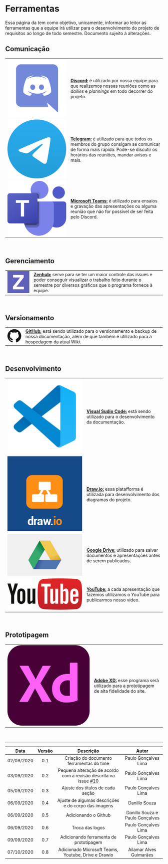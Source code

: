 # Ferramentas

Essa página da tem como objetivo, unicamente, informar ao leitor as ferramentas que a equipe irá utilizar para o desenvolvimento do projeto de requisitos ao longo de todo semestre. Documento sujeito à alterações.
<br/>

## Comunicação

|    |    |
---- |:--- 
![Discord](./Images/DiscordLogo.png ':size=150') | [**Discord:**](https://discord.com/) é utilizado por nossa equipe para que realizemos nossas reuniões como as *dailies* e *plannings* em todo decorrer do projeto.
![Telegram Logo](./Images/TelegramLogo.png ':size=150') | [**Telegram:**](https://telegram.org/) é utilizado para que todos os membros do grupo consigam se comunicar de forma mais rápida. Pode-se discutir os horários das reuniões, mandar avisos e mais.
![Teams Logo](./Images/TeamsLogo.png ':size=130') | [**Microsoft Teams:**](https://www.microsoft.com/pt-br/microsoft-365/microsoft-teams/free) é utilizado para ensaios e gravação das apresentações ou alguma reunião que não for possível de ser feita pelo Discord.
<br/>

## Gerenciamento

|    |    |
---- |:--- 
![Zenhub Logo](./Images/zenhub-black.png ':size=140') | [**Zenhub:**](https://www.zenhub.com/) serve para se ter um maior controle das issues e poder conseguir visualizar o trabalho feito durante o semestre por diversos gráficos que o programa fornece à equipe.
<br/>

## Versionamento

|    |    |
---- |:---
![gitHub logo](./Images/gitHub.png ':size=150') | [**GitHub:**](https://github.com/) está sendo utilizado para o versionamento e backup de nossa documentação, além de que também é utilizado para a hospedagem da atual Wiki.
<br/>

## Desenvolvimento

|    |    |
---- |:---
![Visual studio code logo](./Images/VisualSudioCode.png ':size=100') |[**Visual Sudio Code:**](https://code.visualstudio.com/) está sendo utilizado para o desenvolvimento da documentação.
![Draw.io Logo](./Images/DrawioLogo.png ':size=100') |[**Draw.io:**](https://code.visualstudio.com/) essa platafforma é utilizada para desenvolvimento dos diagramas do projeto.
![Google Drive logo](./Images/DriveLogo.png ':size=140') |[**Google Drive:**](https://www.google.com.br/drive/apps.html) utilizado para salvar documentos e apresentações antes de serem publicados.
![YouTube Logo](./Images/YoutubeLogo.png ':size=110') |[**YouTube:**](https://www.youtube.com/) a cada apresentação que fazemos utilizamos o YouTube para publicarmos nosso video.
<br/>

## Prototipagem

|    |    |
---- |:---
![Adobe XD](./Images/xdLogo.png ':size=100') | [**Adobe XD:**](https://www.adobe.com/products/xd.html) esse programa será utilizado para a prototipagem de alta fidelidade do site.
<br/>

---
|Data|Versão|Descrição|Autor|
|:-:|:-:|:-:|:-:|
|02/09/2020|0.1|Criação do documento ferramentas do time|Paulo Gonçalves Lima|
|03/09/2020|0.2|Pequena alteração de acordo com a revisão descrita na issue [#10](https://github.com/Requisitos-de-Software/2020.1-Mia-Ajuda/issues/10#event-3721704041)|Paulo Gonçalves Lima|
|05/09/2020|0.3|Ajuste dos títulos de cada seção|Paulo Gonçalves Lima|
|06/09/2020|0.4|Ajuste de algumas descrições e do corpo das imagens|Danillo Souza|
|06/09/2020|0.5|Adicionando o Github|Danillo Souza e Paulo Gonçalves|
|06/09/2020|0.6|Troca das logos|Paulo Gonçalves Lima|
|09/09/2020|0.7|Adicionando ferramenta de prototipagem|Paulo Gonçalves Lima|
|07/10/2020|0.8|Adicionado Microsoft Teams, Youtube, Drive e Drawio|Ailamar Alves Guimarães|
